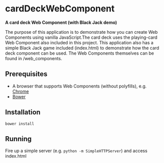 cardDeckWebComponent
============

**A card deck Web Component (with Black Jack demo)**

The purpose of this application is to demonstrate how you can create Web Components using vanilla JavaScript.The card deck uses the playing-card Web Component also included in this project. 
This application also has a simple Black Jack game included (index.html) to demonstrate how the card deck component can be used. The Web Components themselves can be found in /web_components.

## Prerequisites ##
* A browser that supports Web Components (without polyfills), e.g. [Chrome](http://www.google.com/chrome/)
* [Bower](http://bower.io/)

## Installation ##
```
bower install
```

## Running ##
Fire up a simple server (e.g. `python -m SimpleHTTPServer`) and access index.html